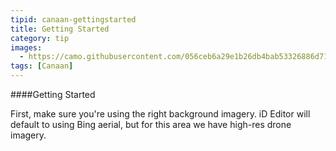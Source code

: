 ```yaml
---
tipid: canaan-gettingstarted
title: Getting Started
category: tip
images:
  - https://camo.githubusercontent.com/056ceb6a29e1b26db4bab53326886d71ff70df30/68747470733a2f2f636c6f75642e67697468756275736572636f6e74656e742e636f6d2f6173736574732f393635373937312f363336303133302f62643363303838652d626334352d313165342d396565342d3431343130376530373739622e676966
tags: [Canaan]
---
```


####Getting Started

First, make sure you're using the right background imagery. iD Editor will default to using Bing aerial, but for this area we have high-res drone imagery.
